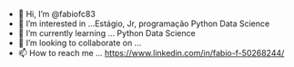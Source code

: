 - 👋 Hi, I’m @fabiofc83
- 👀 I’m interested in ...Estágio, Jr, programação Python Data Science
- 🌱 I’m currently learning ... Python Data Science
- 💞️ I’m looking to collaborate on ...
- 📫 How to reach me ...  https://www.linkedin.com/in/fabio-f-50268244/

<!---
fabiofc83/fabiofc83 is a ✨ special ✨ repository because its `README.md` (this file) appears on your GitHub profile.
You can click the Preview link to take a look at your changes.
--->
